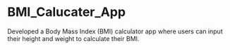 # BMI_Calucater_App

Developed a Body Mass Index (BMI) calculator app where users can input their height and weight to calculate their BMI.
